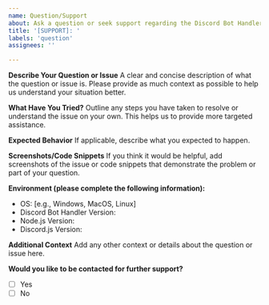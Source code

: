 ```yaml
---
name: Question/Support
about: Ask a question or seek support regarding the Discord Bot Handler
title: '[SUPPORT]: '
labels: 'question'
assignees: ''

---
```


**Describe Your Question or Issue**
A clear and concise description of what the question or issue is. Please provide as much context as possible to help us understand your situation better.

**What Have You Tried?**
Outline any steps you have taken to resolve or understand the issue on your own. This helps us to provide more targeted assistance.

**Expected Behavior**
If applicable, describe what you expected to happen.

**Screenshots/Code Snippets**
If you think it would be helpful, add screenshots of the issue or code snippets that demonstrate the problem or part of your question.

**Environment (please complete the following information):**
- OS: [e.g., Windows, MacOS, Linux]
- Discord Bot Handler Version:
- Node.js Version:
- Discord.js Version:

**Additional Context**
Add any other context or details about the question or issue here.

**Would you like to be contacted for further support?**
- [ ] Yes
- [ ] No
